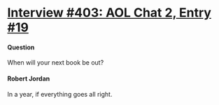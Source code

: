 # [Interview #403: AOL Chat 2, Entry #19](https://www.theoryland.com/intvmain.php?i=403#19)

#### Question

When will your next book be out?

#### Robert Jordan

In a year, if everything goes all right.


